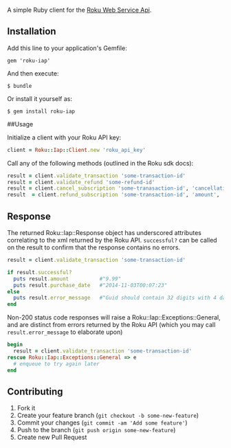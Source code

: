 A simple Ruby client for the [Roku Web Service Api](http://sdkdocs.roku.com/display/sdkdoc/Web+Service+API).

## Installation

Add this line to your application's Gemfile:

    gem 'roku-iap'

And then execute:

    $ bundle

Or install it yourself as:

    $ gem install roku-iap

##Usage

Initialize a client with your Roku API key:

```ruby
client = Roku::Iap::Client.new 'roku_api_key'
```

Call any of the following methods (outlined in the Roku sdk docs):

```ruby
result = client.validate_transaction 'some-transaction-id'
result = client.validate_refund 'some-refund-id'
result = client.cancel_subscription 'some-tranasaction-id', 'cancellation_date', 'partner_ref_id'
result  = client.refund_subscription 'some-transaction-id', 'amount', 'partner_ref_id', 'comments'
```

## Response

The returned Roku::Iap::Response object has underscored attributes correlating to the xml returned by the Roku API. ```successful?``` can be called on the result to confirm that the response contains no errors.

```ruby
result = client.validate_transaction 'some-transaction-id'

if result.successful?
  puts result.amount          #"9.99"
  puts result.purchase_date   #"2014-11-03T00:07:23"
else
  puts result.error_message   #"Guid should contain 32 digits with 4 dashes (xxxxxxxx-xxxx-xxxx-xxxx-xxxxxxxxxxxx)."
end
```

Non-200 status code responses will raise a Roku::Iap::Exceptions::General, and are distinct from errors returned by the Roku API (which you may call ```result.error_message``` to elaborate upon)

```ruby
begin
  result = client.validate_transaction 'some-transaction-id'
rescue Roku::Iap::Exceptions::General => e
  # enqueue to try again later
end
```

## Contributing

1. Fork it
2. Create your feature branch (`git checkout -b some-new-feature`)
3. Commit your changes (`git commit -am 'Add some feature'`)
4. Push to the branch (`git push origin some-new-feature`)
5. Create new Pull Request